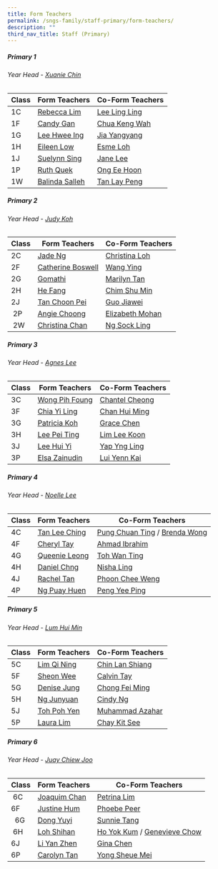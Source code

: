 ```yaml
---
title: Form Teachers
permalink: /sngs-family/staff-primary/form-teachers/
description: ""
third_nav_title: Staff (Primary)
---
```

##### **Primary 1**
###### Year Head - [Xuanie Chin](mailto:chin_yi_xuan@schools.gov.sg)

| Class | Form Teachers | Co-Form Teachers
| --- | --- | --- |
| 1C | [Rebecca Lim](mailto:lim_mei_li@schools.gov.sg) | [Lee Ling Ling](mailto:lee_ling_ling_a@schools.gov.sg) |
| 1F | [Candy Gan](mailto:gan_xin_lin_candy@schools.gov.sg) | [Chua Keng Wah](mailto:chua_keng_wah@schools.gov.sg) |
| 1G | [Lee Hwee Ing](mailto:lee_hwee_ing@schools.gov.sg) | [Jia Yangyang](mailto:Jia_Yangyang@moe.edu.sg) |
| 1H | [Eileen Low](mailto:low_wei_ling_eileen@schools.gov.sg) | [Esme Loh](mailto:esme_foo@schools.gov.sg) |
| 1J | [Suelynn Sing](mailto:tan_suelynn@schools.gov.sg) | [Jane Lee](mailto:Chua_jie_ying_jand@schools.gov.sg) |
| 1P | [Ruth Quek](mailto:tan_wee_siew_ruth@schools.gov.sg) | [Ong Ee Hoon](mailto:ong_ee_hoon@schools.gov.sg) |
| 1W | [Balinda Salleh](mailto:balinda_salleh@schools.gov.sg) | [Tan Lay Peng](mailto:tan_lay_peng@schools.gov.sg) |

##### **Primary 2**
###### Year Head - [Judy Koh](mailto:koh_cheng_tee@schools.gov.sg)

| Class | Form Teachers | Co-Form Teachers |
| --- | --- |--- |
| 2C | [Jade Ng](mailto:lim_swee_chern_jade@schools.gov.sg) | [Christina Loh](mailto:chee_mei_lan_christina@schools.gov.sg) |
| 2F | [Catherine Boswell](mailto:boswell_catherine@schools.gov.sg) | [Wang Ying](mailto:wang_ying@schools.gov.sg) |
| 2G | [Gomathi](mailto:gomathi_a@schools.gov.sg) | [Marilyn Tan](mailto:teo_hong_ling_marilyn@schools.gov.sg) |
| 2H | [He Fang](mailto:he_fang@schools.gov.sg) | [Chim Shu Min](mailto:chim_shu_min@schools.gov.sg) |
| 2J | [Tan Choon Pei](mailto:tan_choon_pei@schools.gov.sg) | [Guo Jiawei](mailto:guo_jiawei@schools.gov.sg) |
|  2P | [Angie Choong](mailto:chong_sou_foong@schools.gov.sg) | [Elizabeth Mohan](mailto:elizabeth_rathi_mohan@schools.gov.sg) |
|  2W | [Christina Chan](mailto:tan_liang_hong_christina@schools.gov.sg) | [Ng Sock Ling](mailto:ng_sock_ling@schools.gov.sg) |

##### **Primary 3**
###### Year Head - [Agnes Lee](mailto:lee_ling_ling_agnes@schools.gov.sg)

| Class | Form Teachers | Co-Form Teachers |
| --- | --- | --- |
| 3C | [Wong Pih Foung](mailto:wong_pih_foung@schools.gov.sg) | [Chantel Cheong](mailto:cheong_wen_yee_chantel@schools.gov.sg) |
| 3F | [Chia Yi Ling](mailto:chia_yi_ling@schools.gov.sg) | [Chan Hui Ming](mailto:chan_hui_ming@schools.gov.sg) |
| 3G | [Patricia Koh](mailto:koh_yi_guan_patricia@schools.gov.sg) | [Grace Chen](mailto:chen_suhua@schools.gov.sg) |
| 3H | [Lee Pei Ting](mailto:lee_pei_ting@schools.gov.sg) | [Lim Lee Koon](mailto:lim_lee_koon_a@schools.gov.sg) |
| 3J | [Lee Hui Yi](mailto:lee_hui_yi_a@schools.gov.sg)[](mailto:lee_hui_yi_a@schools.gov.sg) | [Yap Yng Ling](mailto:yap_yng_ling@schools.gov.sg) |
| 3P | [Elsa Zainudin](mailto:suelsa_zainudin@schools.gov.sg) | [Lui Yenn Kai](mailto:lui_yenn_kai_a@schools.gov.sg) |

##### **Primary 4**
###### Year Head - [Noelle Lee](mailto:lee_meiting_noelle_francesca@schools.gov.sg)

| Class | Form Teachers | Co-Form Teachers |
| --- | --- | --- |
| 4C | [Tan Lee Ching](mailto:tan_lee_ching@schools.gov.sg) | [Pung Chuan Ting](mailto:pung_chuan_ting@schools.gov.sg) / [Brenda Wong](mailto:wong_pek_chin_brenda@schools.gov.sg) |
| 4F | [Cheryl Tay](mailto:kang_liwen_cheryl_ann@schools.gov.sg) | [Ahmad Ibrahim](mailto:ahmad_ibrahim_a@schools.gov.sg) |
| 4G | [Queenie Leong](mailto:chua_bor_chwen_queenie@schools.gov.sg) | [Toh Wan Ting](mailto:chiam_wan_ting@schools.gov.sg) |
| 4H | [Daniel Chng](mailto:chng_chye_thiam@schools.gov.sg) | [Nisha Ling](mailto:nisha_keshyiap_ram_putre@schools.gov.sg) |
| 4J | [Rachel Tan](mailto:lee_kim_lin_rachel@schools.gov.sg) | [Phoon Chee Weng](mailto:phoon_chee_weng@schools.gov.sg) |
| 4P | [Ng Puay Huen](mailto:ng_puay_huen@schools.gov.sg) | [Peng Yee Ping](mailto:peng_yee_ping@moe.edu.sg) |

##### **Primary 5**
###### Year Head - [Lum Hui Min](mailto:lum_hui_min@schools.gov.sg)

| Class | Form Teachers | Co-Form Teachers |
| --- | --- | --- |
| 5C | [Lim Qi Ning](mailto:lim_qi_ning@schools.gov.sg) | [Chin Lan Shiang](mailto:chin_lan_shiang@schools.gov.sg) |
| 5F | [Sheon Wee](mailto:lee_sze_yuin@schools.gov.sg) | [Calvin Tay](mailto:tay_ngiang_boon_calvin@schools.gov.sg) |
| 5G | [Denise Jung](mailto:jung_gee_ting@schools.gov.sg) | [Chong Fei Ming](mailto:chong_fei_ming@schools.gov.sg) |
| 5H | [Ng Junyuan](mailto:ng_junyuan@schools.gov.sg) | [Cindy Ng](mailto:ng_lai_leng_cindy@schools.gov.sg) |
| 5J | [Toh Poh Yen](mailto:toh_poh_yen@schools.gov.sg) | [Muhammad Azahar](mailto:muhammad_azahar_rosli@schools.gov.sg) |
| 5P | [Laura Lim](mailto:koh_kim_suat_laura@schools.gov.sg) | [Chay Kit See](mailto:chay_kit_see@schools.gov.sg) |

##### **Primary 6**
###### Year Head - [Juay Chiew Joo](mailto:juay_chiew_joo@schools.gov.sg) 

| Class | Form Teachers | Co-Form Teachers |
| --- | --- | --- |
|  6C | [Joaquim Chan](mailto:chan_tsze_min_joaquim@schools.gov.sg) | [Petrina Lim](mailto:tan_lay_beng_petrina@schools.gov.sg) |
| 6F | [Justine Hum](mailto:choo_hui_kian@schools.gov.sg)[](mailto:lee_hui_yi_a@schools.gov.sg) | [Phoebe Peer](mailto:lee_hui_lin_phoebe@schools.gov.sg) |
|   6G  | [Dong Yuyi](mailto:dong_yuyi@schools.gov.sg) | [Sunnie Tang](mailto:tang_sunnie@schools.gov.sg) |
|  6H | [Loh Shihan](mailto:loh_shihan@schools.gov.sg) | [Ho Yok Kum](mailto:ho_yok_kum@schools.gov.sg) / [Genevieve Chow](mailto:chow_wai_har_genevieve@schools.gov.sg) |
| 6J | [Li Yan Zhen](mailto:li_yan_zhen@schools.gov.sg) | [Gina Chen](mailto:lim_wee_ping@schools.gov.sg) |
| 6P | [Carolyn Tan](mailto:wu_ruixian_carolyn@schools.gov.sg) | [Yong Sheue Mei](mailto:yong_sheue_mei@schools.gov.sg) |